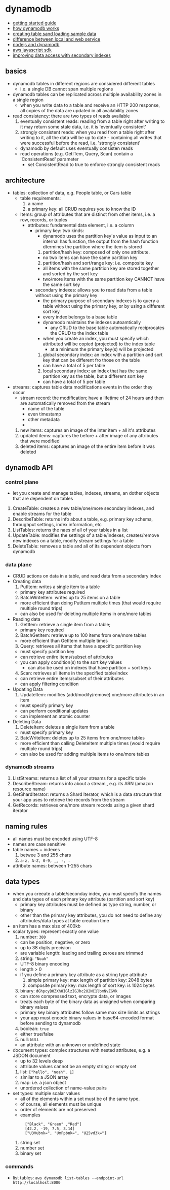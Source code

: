 # dynamodb
  - [getting started guide](http://docs.aws.amazon.com/amazondynamodb/latest/gettingstartedguide/quick-intro.html)
  - [how dynamodb works](http://docs.aws.amazon.com/amazondynamodb/latest/developerguide/HowItWorks.html)
  - [creating table sand loading sample data](http://docs.aws.amazon.com/amazondynamodb/latest/developerguide/SampleData.html)
  - [difference between local and web service](http://docs.aws.amazon.com/amazondynamodb/latest/gettingstartedguide/dynamolocal-vs-dynamoservice.html)
  - [nodejs and dynamodb](http://docs.aws.amazon.com/amazondynamodb/latest/gettingstartedguide/GettingStarted.NodeJs.html)
  - [aws javascript sdk](http://docs.aws.amazon.com/AWSJavaScriptSDK/latest/)
  - [improving data access with secondary indexes](http://docs.aws.amazon.com/amazondynamodb/latest/developerguide/SecondaryIndexes.html)
## basics
  - dynamodb tables in different regions are considered different tables
    - i.e. a single DB cannot span multiple regions
  - dynamodb tables can be replicated across multiple availability zones in a single region
    + when you write data to a table and receive an HTTP 200 response, all copies of the data are updated in all availability zones
  - read consistency: there are two types of reads available
    1. eventually consistent reads: reading from a table right after writing to it may return some stale data, i.e. it is 'eventually consistent'
    2. strongly consistent reads: when you read from a table right after writing to it, all the data will be up to date - containing all writes that were successful before the read, i.e. 'strongly consistent'
      - dynamodb by default uses eventually consisten reads
      - read operations (e.g. GetITem, Query, Scan) contain a 'ConsistentRead' parameter
        + set ConsistentRead to true to enforce strongly consistent reads
## architecture
  - tables: collection of data, e.g. People table, or Cars table
    + table requirements:
      1. a name
      2. a primary key: all CRUD requires you to know the ID
    + Items: group of attributes that are distinct from other items, i.e. a row, records, or tuples
      - attributes: fundamental data element, i.e. a column
        + primary key: two kinds:
          - dynamodb uses the partition key's value as input to an internal has function, the output from the hash function dtermines the partition where the item is stored
          1. partition/hash key: composed of only one attribute.
            - no two items can have the same partition key
          2. partition/hash and sort/range key: i.e. composite key
            - all items with the same partition key are stored together and sorted by the sort key
            - two/more items with the same partition key CANNOT have the same sort key
        + secondary indexes: allows you to read data from a table without using the primary key
          - the primary purpose of secondary indexes is to query a table without using the primary key, or by using a different sort key
          - every index belongs to a base table
          - dynamodb maintains the indexes autoamtically
            + any CRUD to the base table automatically reciprocates the CRUD to the index table
          - when you create an index, you must specify which attributed will be copied (projected) to the index table
            + at a minimum the primary key(s) will be projected
          1. global secondary index: an index with a partition and sort key that can be different fro those on the table
            - can have a total of 5 per table
          2. local secondary index: an index that has the same partition key as the table, but a different sort key
            - can have a total of 5 per table
  - streams: captures table data modifications events in the order they occur
    + stream record: the modification; have a lifetime of 24 hours and then are automatically removed from the stream
      - name of the table
      - even timestamp
      - other metadata
      -  
    1. new items: captures an image of the inter item + all it's attributes
    2. updated items: captures the before + after image of any attributes that were modified
    3. deleted items: captures an image of the entire item before it was deleted
## dynamodb API
### control plane
  - let you create and manage tables, indexes, streams, an dother objects that are dependent on tables
  1. CreateTable: creates a new table/one/more secondary indexes, and enable streams for the table
  2. DescribeTable: returns info about a table, e.g. primary key schema, throughput settings, index information, etc
  3. ListTables: returns the naes of all of your tables in a list
  4. UpdateTable: modifies the settings of a table/indexes, creates/remove new indexes on a table, modify stream settings for a table
  5. DeleteTable: removes a table and all of its dependent objects from dynamodb
### data plane
  - CRUD actions on data in a table, and read data from a secondary index
  - Creating data
    1. PutItem: writes a single item to a table
      - primary key attributes required
    2. BatchWriteItem: writes up to 25 items on a table
      - more efficient than doing PutItem multiple times (that would require multiple round trips)
      - can also be used for deleting  multiple items in one/more tables
  - Reading data
    1. GetItem: retrieve a single item from a table;
      - primary key required
    2. BatchGetItem: retrieve up to 100 items from one/more tables
      - more efficient than GetItem multiple times
    3. Query: retrieves all items that have a specific partition key
      - must specify partition key
      - can retrieve entire items/subset of attributes
      - you can apply condition(s) to the sort key values
        + can also be used on indexes that have partition + sort keys
    4. Scan: retrieves all items in the specified table/index
      - can retrieve entire items/subset of their attributes
      - can apply filtering condition
  - Updating Data
    1. UpdateItem: modifies (add/modify/remove) one/more attributes in an item
      - must specify primary key
      - can perform conditional updates
      - can implement an atomic counter
  - Deleting Data
    1. DeleteItem: deletes a single item from a table
      - must specify primary key
    2. BatcWriteItem: deletes up to 25 items from one/more tables
      - more efficient than calling DeleteItem multiple times (would require multiple round trips)
      - can also be used for adding multiple items to one/more tables
### dynamodb streams
  1. ListStreams: returns a list of all your streams for a specific table
  2. DescribeStream: returns info about a stream,, e.g. its ARN (amazon resource name)
  3. GetShardIterator: returns a Shard Iterator, which is a data structure that your app uses to retrieve the records from the stream
  4. GetRecords: retrieves one/more stream records using a given shard iterator

## naming rules
  - all names must be encoded using UTF-8
  - names are case sensitive
  - table names + indexes
    1. betwee 3 and 255 chars
    2. `a-z, A-Z, 0-9, _, -, .`
  - attribute names: between 1-255 chars
## data types
  - when you creeate a table/seconday index, you must specify the names and data types of each primary key attribute (partition and sort key)
    + primary key attributes must be defined as type string, number, or binary
    + other than the primary key attributes, you do not need to define any attributes/data types at table creation time
  - an item has a max size of 400kb
  - scalar types: represent exactly one value
    1. number: `300`
      - can be position, negative, or zero
      - up to 38 digits precision
      - are variable length: leading and trailing zeroes are trimmed
    2. string: `"Noah"`
      - UTF-8 binary encoding
      - length > 0
      - if you define a primary key attribute as a string type attribute
        1. simple primary key: max length of partition key: 2048 bytes
        2. composite primary key: max length of sort key: is 1024 bytes
    3. binary: `dGhpcyB0ZXh0IGlzIGJhc2U2NC1lbmNvZGVk`
      - can store compressed text, encrypte data, or images
      - treats each byte of the binary data as unsigned when comparing binary values
      - primary key binary attributes follow same max size limits as strings
      - your app must encode binary values in base64-encoded format before sending to dynamodb
    4. boolean: `true`
      - either true/false
    5. null: `NULL`
      - an attribute with an unknown or undefined state
  - document types: complex structures with nested attributes, e.g. a JSDON document
    + up to 32 levels deep
    + attribute values cannot be an empty string or empty set
    1. list: `["hello", "noah", 1]`
      - similar to a JSON array
    2. map: i.e. a json object
      - unordered collection of name-value pairs
  - set types: multiple scalar values
    - all of the elements within a set must be of the same type.
    - of course, all elements must be unique
    - order of elements are not preserved
    - examples
      ```
        ["Black", "Green" ,"Red"]
        [42.2, -19, 7.5, 3.14]
        ["U3Vubnk=", "UmFpbnk=", "U25vd3k="]
      ```
    1. string set
    2. number set
    3. binary set
### commands
  - list tables: `aws dynamodb list-tables --endpoint-url http://localhost:8000`

